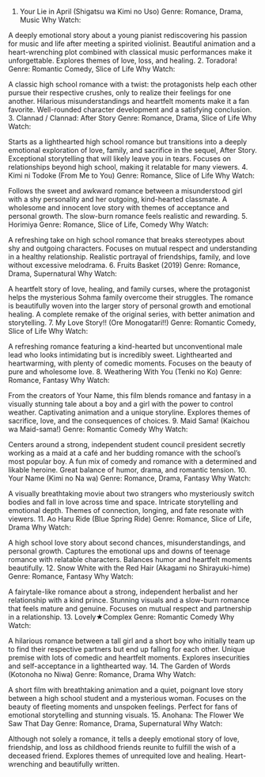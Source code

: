 1. Your Lie in April (Shigatsu wa Kimi no Uso)
Genre: Romance, Drama, Music
Why Watch:

A deeply emotional story about a young pianist rediscovering his passion for music and life after meeting a spirited violinist.
Beautiful animation and a heart-wrenching plot combined with classical music performances make it unforgettable.
Explores themes of love, loss, and healing.
2. Toradora!
Genre: Romantic Comedy, Slice of Life
Why Watch:

A classic high school romance with a twist: the protagonists help each other pursue their respective crushes, only to realize their feelings for one another.
Hilarious misunderstandings and heartfelt moments make it a fan favorite.
Well-rounded character development and a satisfying conclusion.
3. Clannad / Clannad: After Story
Genre: Romance, Drama, Slice of Life
Why Watch:

Starts as a lighthearted high school romance but transitions into a deeply emotional exploration of love, family, and sacrifice in the sequel, After Story.
Exceptional storytelling that will likely leave you in tears.
Focuses on relationships beyond high school, making it relatable for many viewers.
4. Kimi ni Todoke (From Me to You)
Genre: Romance, Slice of Life
Why Watch:

Follows the sweet and awkward romance between a misunderstood girl with a shy personality and her outgoing, kind-hearted classmate.
A wholesome and innocent love story with themes of acceptance and personal growth.
The slow-burn romance feels realistic and rewarding.
5. Horimiya
Genre: Romance, Slice of Life, Comedy
Why Watch:

A refreshing take on high school romance that breaks stereotypes about shy and outgoing characters.
Focuses on mutual respect and understanding in a healthy relationship.
Realistic portrayal of friendships, family, and love without excessive melodrama.
6. Fruits Basket (2019)
Genre: Romance, Drama, Supernatural
Why Watch:

A heartfelt story of love, healing, and family curses, where the protagonist helps the mysterious Sohma family overcome their struggles.
The romance is beautifully woven into the larger story of personal growth and emotional healing.
A complete remake of the original series, with better animation and storytelling.
7. My Love Story!! (Ore Monogatari!!)
Genre: Romantic Comedy, Slice of Life
Why Watch:

A refreshing romance featuring a kind-hearted but unconventional male lead who looks intimidating but is incredibly sweet.
Lighthearted and heartwarming, with plenty of comedic moments.
Focuses on the beauty of pure and wholesome love.
8. Weathering With You (Tenki no Ko)
Genre: Romance, Fantasy
Why Watch:

From the creators of Your Name, this film blends romance and fantasy in a visually stunning tale about a boy and a girl with the power to control weather.
Captivating animation and a unique storyline.
Explores themes of sacrifice, love, and the consequences of choices.
9. Maid Sama! (Kaichou wa Maid-sama!)
Genre: Romantic Comedy
Why Watch:

Centers around a strong, independent student council president secretly working as a maid at a café and her budding romance with the school’s most popular boy.
A fun mix of comedy and romance with a determined and likable heroine.
Great balance of humor, drama, and romantic tension.
10. Your Name (Kimi no Na wa)
Genre: Romance, Drama, Fantasy
Why Watch:

A visually breathtaking movie about two strangers who mysteriously switch bodies and fall in love across time and space.
Intricate storytelling and emotional depth.
Themes of connection, longing, and fate resonate with viewers.
11. Ao Haru Ride (Blue Spring Ride)
Genre: Romance, Slice of Life, Drama
Why Watch:

A high school love story about second chances, misunderstandings, and personal growth.
Captures the emotional ups and downs of teenage romance with relatable characters.
Balances humor and heartfelt moments beautifully.
12. Snow White with the Red Hair (Akagami no Shirayuki-hime)
Genre: Romance, Fantasy
Why Watch:

A fairytale-like romance about a strong, independent herbalist and her relationship with a kind prince.
Stunning visuals and a slow-burn romance that feels mature and genuine.
Focuses on mutual respect and partnership in a relationship.
13. Lovely★Complex
Genre: Romantic Comedy
Why Watch:

A hilarious romance between a tall girl and a short boy who initially team up to find their respective partners but end up falling for each other.
Unique premise with lots of comedic and heartfelt moments.
Explores insecurities and self-acceptance in a lighthearted way.
14. The Garden of Words (Kotonoha no Niwa)
Genre: Romance, Drama
Why Watch:

A short film with breathtaking animation and a quiet, poignant love story between a high school student and a mysterious woman.
Focuses on the beauty of fleeting moments and unspoken feelings.
Perfect for fans of emotional storytelling and stunning visuals.
15. Anohana: The Flower We Saw That Day
Genre: Romance, Drama, Supernatural
Why Watch:

Although not solely a romance, it tells a deeply emotional story of love, friendship, and loss as childhood friends reunite to fulfill the wish of a deceased friend.
Explores themes of unrequited love and healing.
Heart-wrenching and beautifully written.


